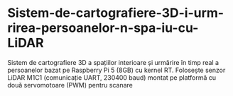 # Sistem-de-cartografiere-3D-i-urm-rirea-persoanelor-n-spa-iu-cu-LiDAR
Sistem de cartografiere 3D a spațiilor interioare și urmărire în timp real a persoanelor bazat pe Raspberry Pi 5 (8GB) cu kernel RT. Folosește senzor LiDAR M1C1 (comunicație UART, 230400 baud) montat pe platformă cu două servomotoare (PWM) pentru scanare  
